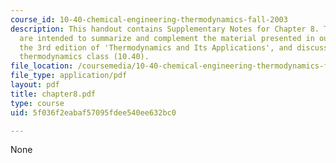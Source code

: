 ```yaml
---
course_id: 10-40-chemical-engineering-thermodynamics-fall-2003
description: This handout contains Supplementary Notes for Chapter 8. These notes
  are intended to summarize and complement the material presented in our textbook,
  the 3rd edition of 'Thermodynamics and Its Applications', and discussed in our graduate
  thermodynamics class (10.40).
file_location: /coursemedia/10-40-chemical-engineering-thermodynamics-fall-2003/5f036f2eabaf57095fdee540ee632bc0_chapter8.pdf
file_type: application/pdf
layout: pdf
title: chapter8.pdf
type: course
uid: 5f036f2eabaf57095fdee540ee632bc0

---
```

None